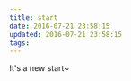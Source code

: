 ```yaml
---
title: start
date: 2016-07-21 23:58:15
updated: 2016-07-21 23:58:15
tags:
---
```

It's a new start~


